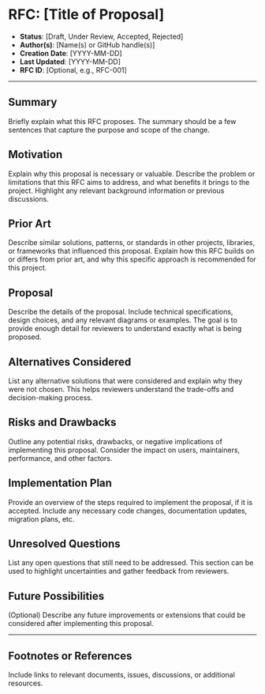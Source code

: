 # RFC: [Title of Proposal]

- **Status**: [Draft, Under Review, Accepted, Rejected]
- **Author(s)**: [Name(s) or GitHub handle(s)]
- **Creation Date**: [YYYY-MM-DD]
- **Last Updated**: [YYYY-MM-DD]
- **RFC ID**: [Optional, e.g., RFC-001]

---

## Summary

Briefly explain what this RFC proposes. The summary should be a few sentences that capture the purpose and scope of the change.

## Motivation

Explain why this proposal is necessary or valuable. Describe the problem or limitations that this RFC aims to address, and what benefits it brings to the project. Highlight any relevant background information or previous discussions.

## Prior Art

Describe similar solutions, patterns, or standards in other projects, libraries, or frameworks that influenced this proposal. Explain how this RFC builds on or differs from prior art, and why this specific approach is recommended for this project.

## Proposal

Describe the details of the proposal. Include technical specifications, design choices, and any relevant diagrams or examples. The goal is to provide enough detail for reviewers to understand exactly what is being proposed.

## Alternatives Considered

List any alternative solutions that were considered and explain why they were not chosen. This helps reviewers understand the trade-offs and decision-making process.

## Risks and Drawbacks

Outline any potential risks, drawbacks, or negative implications of implementing this proposal. Consider the impact on users, maintainers, performance, and other factors.

## Implementation Plan

Provide an overview of the steps required to implement the proposal, if it is accepted. Include any necessary code changes, documentation updates, migration plans, etc.

## Unresolved Questions

List any open questions that still need to be addressed. This section can be used to highlight uncertainties and gather feedback from reviewers.

## Future Possibilities

(Optional) Describe any future improvements or extensions that could be considered after implementing this proposal.

---

## Footnotes or References

Include links to relevant documents, issues, discussions, or additional resources.
